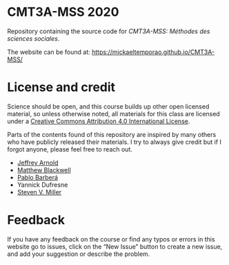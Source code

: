 # CMT3A-MSS 2020
Repository containing the source code for *CMT3A-MSS: Méthodes des sciences sociales*.

The website can be found at: https://mickaeltemporao.github.io/CMT3A-MSS/

# License and credit

Science should be open, and this course builds up other open licensed material, so unless otherwise noted, all materials for this class are licensed under a <a rel="license" href="https://creativecommons.org/licenses/by/4.0/">Creative Commons Attribution 4.0 International License</a>.

Parts of the contents found of this repository are inspired by many others who have publicly released their materials.
I try to always give credit but if I forgot anyone, please feel free to reach out.

- [Jeffrey Arnold](http://www.jrnold.me/)
- [Matthew Blackwell](https://mattblackwell.org/)
- [Pablo Barberá](http://pablobarbera.com/)
- Yannick Dufresne
- [Steven V. Miller](http://svmiller.com/)

# Feedback
If you have any feedback on the course or find any typos or errors in this website go to issues, click on the “New Issue” button to create a new issue, and add your suggestion or describe the problem.

